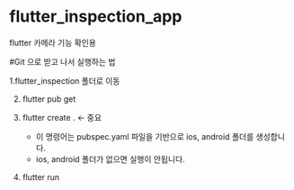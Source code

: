 # flutter_inspection_app

flutter 카메라 기능 확인용

#Git 으로 받고 나서 실행하는 법

1.flutter_inspection 폴더로 이동

2. flutter pub get

3. flutter create .     <- 중요

   - 이 명령어는 pubspec.yaml 파일을 기반으로 ios, android 폴더를 생성합니다.
   - ios, android 폴더가 없으면 실행이 안됩니다.

4. flutter run
